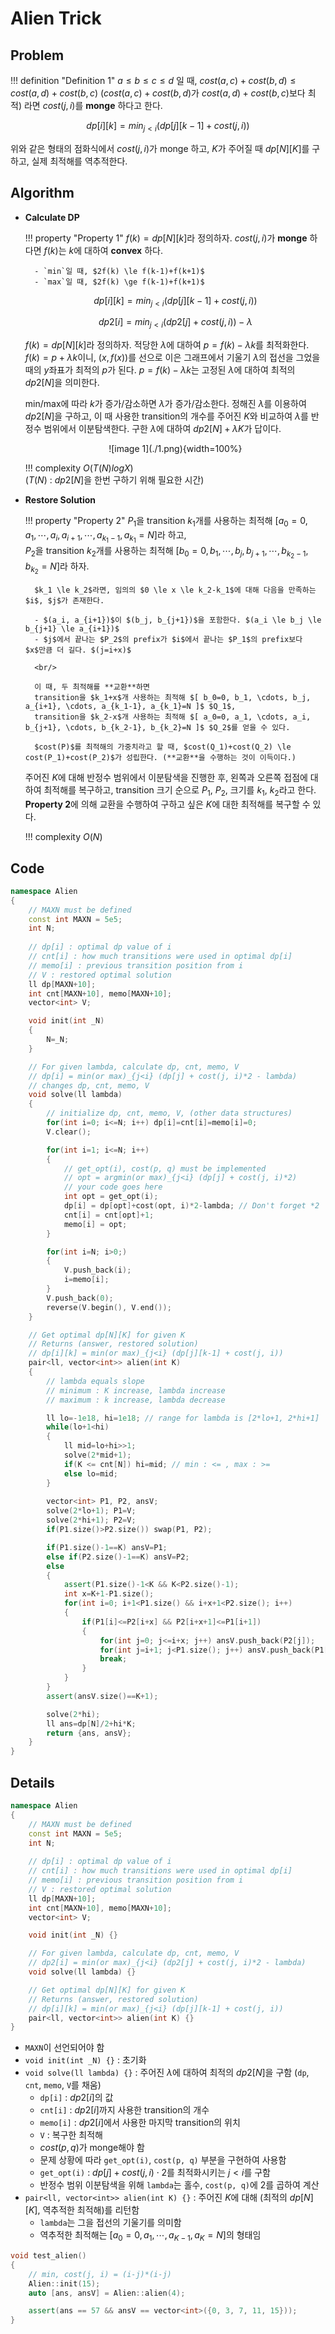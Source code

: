 # Alien Trick

## Problem

!!! definition "Definition 1"
    $a \le b \le c \le d$ 일 때, $cost(a, c) + cost(b, d) \le cost(a, d) + cost(b, c)$ ($cost(a, c) + cost(b, d)$가 $cost(a, d) + cost(b, c)$보다 최적) 라면 $cost(j, i)$를 **monge** 하다고 한다.

$$dp[i][k] = min_{j<i} (dp[j][k-1] + cost(j, i))$$

위와 같은 형태의 점화식에서 $cost(j, i)$가 monge 하고, $K$가 주어질 때 $dp[N][K]$를 구하고, 실제 최적해를 역추적한다.

## Algorithm

- **Calculate DP**

    !!! property "Property 1"
        $f(k) = dp[N][k]$라 정의하자.
        $cost(j, i)$가 **monge** 하다면 $f(k)$는 $k$에 대하여 **convex** 하다.

        - `min`일 때, $2f(k) \le f(k-1)+f(k+1)$
        - `max`일 때, $2f(k) \ge f(k-1)+f(k+1)$

    $$dp[i][k] = min_{j<i} (dp[j][k-1] + cost(j, i))$$

    $$dp2[i] = min_{j<i} (dp2[j] + cost(j, i)) - \lambda$$

    $f(k) = dp[N][k]$라 정의하자.
    적당한 $\lambda$에 대하여 $p=f(k)-\lambda k$를 최적화한다.
    $f(k)=p + \lambda k$이니, $(x, f(x))$를 선으로 이은 그래프에서 기울기 $\lambda$의 접선을 그었을 때의 $y$좌표가 최적의 $p$가 된다.
    $p=f(k)-\lambda k$는 고정된 $\lambda$에 대하여 최적의 $dp2[N]$을 의미한다.
    
    min/max에 따라 $k$가 증가/감소하면 $\lambda$가 증가/감소한다.
    정해진 $\lambda$를 이용하여 $dp2[N]$을 구하고, 이 때 사용한 transition의 개수를 주어진 $K$와 비교하여 $\lambda$를 반정수 범위에서 이분탐색한다.
    구한 $\lambda$에 대하여 $dp2[N]+\lambda K$가 답이다.

    <center>
    ![image 1](./1.png){width=100%}
    </center>

    !!! complexity
        $O(T(N)logX)$  
        ($T(N)$ : $dp2[N]$을 한번 구하기 위해 필요한 시간)

- **Restore Solution**

    !!! property "Property 2"
        $P_1$을 transition $k_1$개를 사용하는 최적해 $[ a_0=0, a_1, \cdots, a_i, a_{i+1}, \cdots, a_{k_1-1}, a_{k_1}=N ]$라 하고,  
        $P_2$을 transition $k_2$개를 사용하는 최적해 $[ b_0=0, b_1, \cdots, b_j, b_{j+1}, \cdots, b_{k_2-1}, b_{k_2}=N ]$라 하자.

        $k_1 \le k_2$라면, 임의의 $0 \le x \le k_2-k_1$에 대해 다음을 만족하는 $i$, $j$가 존재한다.

        - $(a_i, a_{i+1})$이 $(b_j, b_{j+1})$을 포함한다. $(a_i \le b_j \le b_{j+1} \le a_{i+1})$
        - $j$에서 끝나는 $P_2$의 prefix가 $i$에서 끝나는 $P_1$의 prefix보다 $x$만큼 더 길다. $(j=i+x)$

        <br/>

        이 때, 두 최적해를 **교환**하면  
        transition을 $k_1+x$개 사용하는 최적해 $[ b_0=0, b_1, \cdots, b_j, a_{i+1}, \cdots, a_{k_1-1}, a_{k_1}=N ]$ $Q_1$,  
        transition을 $k_2-x$개 사용하는 최적해 $[ a_0=0, a_1, \cdots, a_i, b_{j+1}, \cdots, b_{k_2-1}, b_{k_2}=N ]$ $Q_2$를 얻을 수 있다.

        $cost(P)$를 최적해의 가중치라고 할 때, $cost(Q_1)+cost(Q_2) \le cost(P_1)+cost(P_2)$가 성립한다. (**교환**을 수행하는 것이 이득이다.)
    
    주어진 $K$에 대해 반정수 범위에서 이분탐색을 진행한 후, 왼쪽과 오른쪽 접점에 대하여 최적해를 복구하고, transition 크기 순으로 $P_1$, $P_2$, 크기를 $k_1$, $k_2$라고 한다.
    **Property 2**에 의해 교환을 수행하여 구하고 싶은 $K$에 대한 최적해를 복구할 수 있다.

    !!! complexity
        $O(N)$  

## Code

``` cpp linenums="1" title="alien.cpp"
namespace Alien
{
    // MAXN must be defined
    const int MAXN = 5e5;
    int N;
    
    // dp[i] : optimal dp value of i
    // cnt[i] : how much transitions were used in optimal dp[i]
    // memo[i] : previous transition position from i
    // V : restored optimal solution
    ll dp[MAXN+10];
    int cnt[MAXN+10], memo[MAXN+10];
    vector<int> V;

    void init(int _N)
    {
        N=_N;
    }

    // For given lambda, calculate dp, cnt, memo, V
    // dp[i] = min(or max)_{j<i} (dp[j] + cost(j, i)*2 - lambda)
    // changes dp, cnt, memo, V 
    void solve(ll lambda)
    {
        // initialize dp, cnt, memo, V, (other data structures)
        for(int i=0; i<=N; i++) dp[i]=cnt[i]=memo[i]=0;
        V.clear();

        for(int i=1; i<=N; i++)
        {
            // get_opt(i), cost(p, q) must be implemented
            // opt = argmin(or max)_{j<i} (dp[j] + cost(j, i)*2)
            // your code goes here
            int opt = get_opt(i);
            dp[i] = dp[opt]+cost(opt, i)*2-lambda; // Don't forget *2
            cnt[i] = cnt[opt]+1;
            memo[i] = opt;
        }

        for(int i=N; i>0;)
        {
            V.push_back(i);
            i=memo[i];
        }
        V.push_back(0);
        reverse(V.begin(), V.end());
    }

    // Get optimal dp[N][K] for given K
    // Returns (answer, restored solution)
    // dp[i][k] = min(or max)_{j<i} (dp[j][k-1] + cost(j, i))
    pair<ll, vector<int>> alien(int K)
    {
        // lambda equals slope
        // minimum : K increase, lambda increase
        // maximum : k increase, lambda decrease

        ll lo=-1e18, hi=1e18; // range for lambda is [2*lo+1, 2*hi+1]
        while(lo+1<hi)
        {
            ll mid=lo+hi>>1;
            solve(2*mid+1);
            if(K <= cnt[N]) hi=mid; // min : <= , max : >=
            else lo=mid;
        }
        
        vector<int> P1, P2, ansV;
        solve(2*lo+1); P1=V;
        solve(2*hi+1); P2=V;
        if(P1.size()>P2.size()) swap(P1, P2);

        if(P1.size()-1==K) ansV=P1;
        else if(P2.size()-1==K) ansV=P2;
        else
        {
            assert(P1.size()-1<K && K<P2.size()-1);
            int x=K+1-P1.size();
            for(int i=0; i+1<P1.size() && i+x+1<P2.size(); i++)
            {
                if(P1[i]<=P2[i+x] && P2[i+x+1]<=P1[i+1])
                {
                    for(int j=0; j<=i+x; j++) ansV.push_back(P2[j]);
                    for(int j=i+1; j<P1.size(); j++) ansV.push_back(P1[j]);
                    break;
                }
            }
        }
        assert(ansV.size()==K+1);

        solve(2*hi);
        ll ans=dp[N]/2+hi*K;
        return {ans, ansV};
    }
}
```

## Details

``` cpp linenums="1" title="template"
namespace Alien
{
    // MAXN must be defined
    const int MAXN = 5e5;
    int N;
    
    // dp[i] : optimal dp value of i
    // cnt[i] : how much transitions were used in optimal dp[i]
    // memo[i] : previous transition position from i
    // V : restored optimal solution
    ll dp[MAXN+10];
    int cnt[MAXN+10], memo[MAXN+10];
    vector<int> V;

    void init(int _N) {}

    // For given lambda, calculate dp, cnt, memo, V
    // dp2[i] = min(or max)_{j<i} (dp2[j] + cost(j, i)*2 - lambda) 
    void solve(ll lambda) {}

    // Get optimal dp[N][K] for given K
    // Returns (answer, restored solution)
    // dp[i][k] = min(or max)_{j<i} (dp[j][k-1] + cost(j, i))
    pair<ll, vector<int>> alien(int K) {}
}
```

- `MAXN`이 선언되어야 함
- `void init(int _N) {}` : 초기화
- `void solve(ll lambda) {}` : 주어진 $\lambda$에 대하여 최적의 $dp2[N]$을 구함 (`dp`, `cnt`, `memo`, `V`를 채움)
    - `dp[i]` : $dp2[i]$의 값
    - `cnt[i]` : $dp2[i]$까지 사용한 transition의 개수
    - `memo[i]` : $dp2[i]$에서 사용한 마지막 transition의 위치
    - `V` : 복구한 최적해
    - $cost(p, q)$가 monge해야 함
    - 문제 상황에 따라 `get_opt(i)`, `cost(p, q)` 부분을 구현하여 사용함
    - `get_opt(i)` : $dp[j] + cost(j, i) \cdot 2$를 최적화시키는 $j<i$를 구함
    - 반정수 범위 이분탐색을 위해 `lambda`는 홀수, `cost(p, q)`에 2를 곱하여 계산
- `pair<ll, vector<int>> alien(int K) {}` : 주어진 $K$에 대해 (최적의 $dp[N][K]$, 역추적한 최적해)를 리턴함
    - `lambda`는 그을 접선의 기울기를 의미함
    - 역추적한 최적해는 $[a_0=0, a_1, \cdots, a_{K-1}, a_K=N]$의 형태임

``` cpp linenums="1" title="example"
void test_alien()
{
    // min, cost(j, i) = (i-j)*(i-j)
    Alien::init(15);
    auto [ans, ansV] = Alien::alien(4);

    assert(ans == 57 && ansV == vector<int>({0, 3, 7, 11, 15}));
}
```